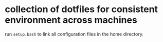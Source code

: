 # collection of dotfiles for consistent environment across machines

run `setup.bash` to link all configuration files in the home directory.
